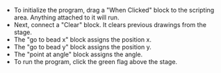 - To initialize the program, drag a "When Clicked" block to the scripting area. Anything attached to it will run.
- Next, connect a "Clear" block. It clears previous drawings from the stage.
- The "go to bead x" block assigns the position x.
- The "go to bead y" block assigns the position y.
- The "point at angle" block assigns the angle.
- To run the program, click the green flag above the stage.
